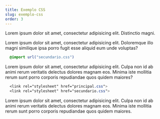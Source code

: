 ```yaml
---
title: Exemplo CSS
slug: exemplo-css
order: 3
---
```


Lorem ipsum dolor sit amet, consectetur adipisicing elit. Distinctio magni.

Lorem ipsum dolor sit amet, consectetur adipisicing elit. Doloremque illo magni similique ipsa porro fugit esse aliquid eum unde voluptas?

```css
  @import url("secundario.css")
```

Lorem ipsum dolor sit amet, consectetur adipisicing elit. Culpa non id ab animi rerum veritatis delectus dolores magnam eos. Minima iste mollitia rerum sunt porro corporis repudiandae quos quidem maiores?

```css
  <link rel="stylesheet" href="principal.css">
  <link rel="stylesheet" href="secundario.css">
```

Lorem ipsum dolor sit amet, consectetur adipisicing elit. Culpa non id ab animi rerum veritatis delectus dolores magnam eos. Minima iste mollitia rerum sunt porro corporis repudiandae quos quidem maiores.